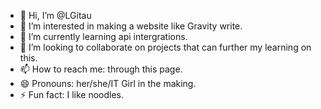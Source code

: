 - 👋 Hi, I’m @LGitau
- 👀 I’m interested in making a website like Gravity write.
- 🌱 I’m currently learning api intergrations.
- 💞️ I’m looking to collaborate on projects that can further my learning on this.
- 📫 How to reach me: through this page. 
- 😄 Pronouns: her/she/IT Girl in the making.
- ⚡ Fun fact: I like noodles.

<!---
LGitau/LGitau is a ✨ special ✨ repository because its `README.md` (this file) appears on your GitHub profile.
You can click the Preview link to take a look at your changes.
--->
